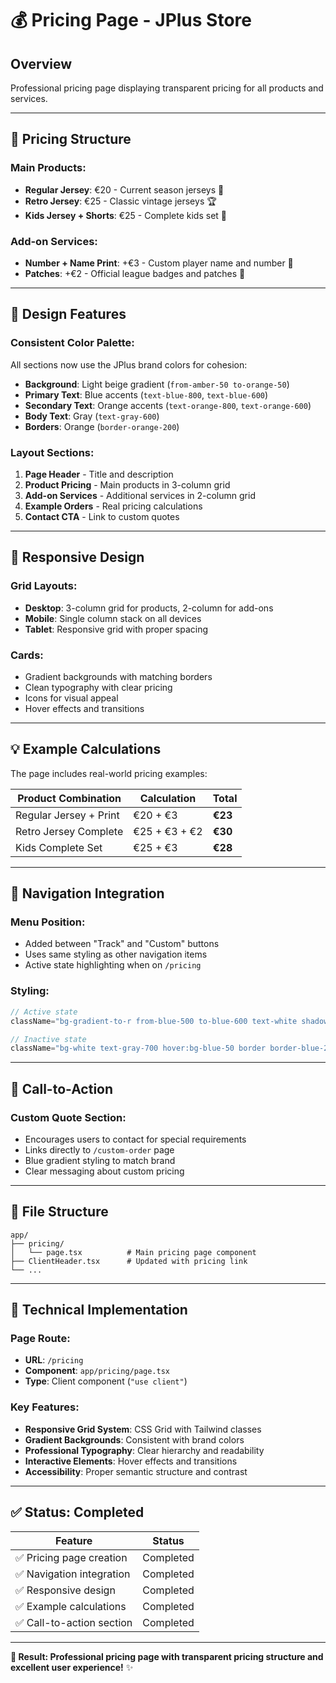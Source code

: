 # 💰 Pricing Page - JPlus Store

## Overview
Professional pricing page displaying transparent pricing for all products and services.

---

## 🎯 **Pricing Structure**

### **Main Products:**
- **Regular Jersey**: €20 - Current season jerseys 👕
- **Retro Jersey**: €25 - Classic vintage jerseys 🏆  
- **Kids Jersey + Shorts**: €25 - Complete kids set 👶

### **Add-on Services:**
- **Number + Name Print**: +€3 - Custom player name and number 🎯
- **Patches**: +€2 - Official league badges and patches 🏅

---

## 🎨 **Design Features**

### **Consistent Color Palette:**
All sections now use the JPlus brand colors for cohesion:
- **Background**: Light beige gradient (`from-amber-50 to-orange-50`)
- **Primary Text**: Blue accents (`text-blue-800`, `text-blue-600`)
- **Secondary Text**: Orange accents (`text-orange-800`, `text-orange-600`)  
- **Body Text**: Gray (`text-gray-600`)
- **Borders**: Orange (`border-orange-200`)

### **Layout Sections:**
1. **Page Header** - Title and description
2. **Product Pricing** - Main products in 3-column grid
3. **Add-on Services** - Additional services in 2-column grid
4. **Example Orders** - Real pricing calculations
5. **Contact CTA** - Link to custom quotes

---

## 📱 **Responsive Design**

### **Grid Layouts:**
- **Desktop**: 3-column grid for products, 2-column for add-ons
- **Mobile**: Single column stack on all devices
- **Tablet**: Responsive grid with proper spacing

### **Cards:**
- Gradient backgrounds with matching borders
- Clean typography with clear pricing
- Icons for visual appeal
- Hover effects and transitions

---

## 💡 **Example Calculations**

The page includes real-world pricing examples:

| **Product Combination** | **Calculation** | **Total** |
|------------------------|-----------------|-----------|
| Regular Jersey + Print | €20 + €3 | **€23** |
| Retro Jersey Complete | €25 + €3 + €2 | **€30** |  
| Kids Complete Set | €25 + €3 | **€28** |

---

## 🧭 **Navigation Integration**

### **Menu Position:**
- Added between "Track" and "Custom" buttons
- Uses same styling as other navigation items
- Active state highlighting when on `/pricing`

### **Styling:**
```jsx
// Active state
className="bg-gradient-to-r from-blue-500 to-blue-600 text-white shadow-md"

// Inactive state  
className="bg-white text-gray-700 hover:bg-blue-50 border border-blue-200"
```

---

## 🎯 **Call-to-Action**

### **Custom Quote Section:**
- Encourages users to contact for special requirements
- Links directly to `/custom-order` page
- Blue gradient styling to match brand
- Clear messaging about custom pricing

---

## 📁 **File Structure**

```
app/
├── pricing/
│   └── page.tsx          # Main pricing page component
├── ClientHeader.tsx      # Updated with pricing link
└── ...
```

---

## 🔧 **Technical Implementation**

### **Page Route:**
- **URL**: `/pricing`
- **Component**: `app/pricing/page.tsx`
- **Type**: Client component (`"use client"`)

### **Key Features:**
- **Responsive Grid System**: CSS Grid with Tailwind classes
- **Gradient Backgrounds**: Consistent with brand colors
- **Professional Typography**: Clear hierarchy and readability
- **Interactive Elements**: Hover effects and transitions
- **Accessibility**: Proper semantic structure and contrast

---

## ✅ **Status: Completed**

| **Feature** | **Status** |
|-------------|------------|
| ✅ Pricing page creation | Completed |
| ✅ Navigation integration | Completed |
| ✅ Responsive design | Completed |
| ✅ Example calculations | Completed |
| ✅ Call-to-action section | Completed |

---

**🎯 Result: Professional pricing page with transparent pricing structure and excellent user experience!** ✨
